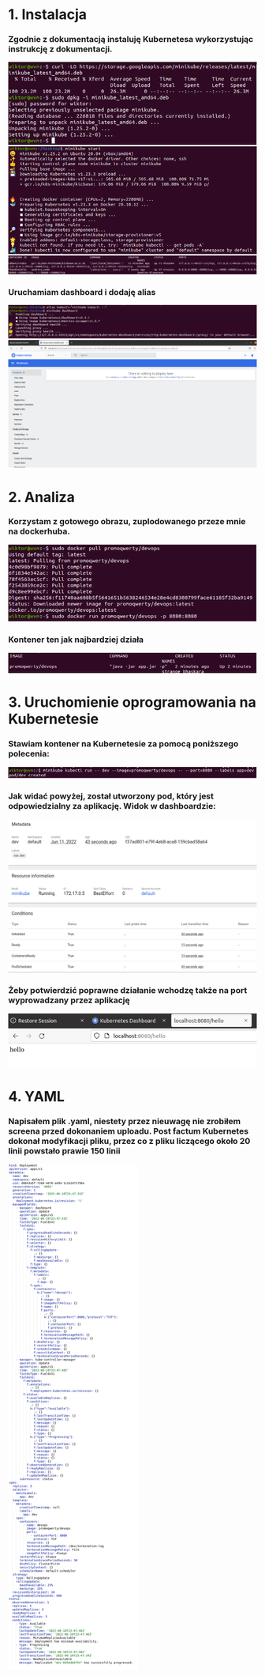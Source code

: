 # 1. Instalacja

### Zgodnie z dokumentacją instaluję Kubernetesa wykorzystując instrukcję z dokumentacji.
![](instalacja.png)
![](instalacja2.png)
![](kubernetes_container.png)

### Uruchamiam dashboard i dodaję alias
![](dashboard_alias.png)
![](dashboard_browser.png)


# 2. Analiza 
### Korzystam z gotowego obrazu, zuplodowanego przeze mnie na dockerhuba.
![](app_start_docker.png)
### Kontener ten jak najbardziej działa
![](kont_stoi.png)


# 3. Uruchomienie oprogramowania na Kubernetesie
### Stawiam kontener na Kubernetesie za pomocą poniższego polecenia:
![](dodanie_apki.png)
### Jak widać powyżej, został utworzony pod, który jest odpowiedzialny za aplikację. Widok w dashboardzie:
![](pod_dziala.png)
### Żeby potwierdzić poprawne działanie wchodzę także na port wyprowadzany przez aplikację
![](works_kube.png)

# 4. YAML
### Napisałem plik .yaml, niestety przez nieuwagę nie zrobiłem screena przed dokonaniem uploadu. Post factum Kubernetes dokonał modyfikacji pliku, przez co z pliku liczącego około 20 linii powstało prawie 150 linii
![](YAML.png)


